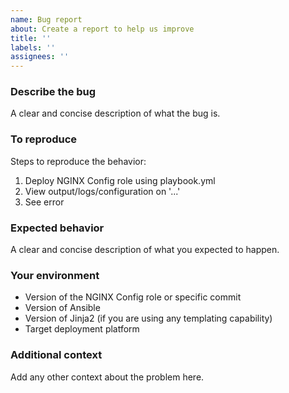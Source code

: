 ```yaml
---
name: Bug report
about: Create a report to help us improve
title: ''
labels: ''
assignees: ''
---
```

### Describe the bug

A clear and concise description of what the bug is.

### To reproduce

Steps to reproduce the behavior:

1. Deploy NGINX Config role using playbook.yml
2. View output/logs/configuration on '...'
3. See error

### Expected behavior

A clear and concise description of what you expected to happen.

### Your environment

- Version of the NGINX Config role or specific commit
- Version of Ansible
- Version of Jinja2 (if you are using any templating capability)
- Target deployment platform

### Additional context

Add any other context about the problem here.
